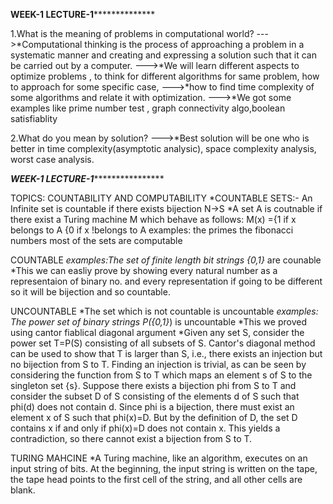 ************************************************************WEEK-1 LECTURE-1**************************************************************************

1.What is the meaning of problems in computational world?
--->*Computational thinking is the process of approaching a problem in a systematic manner and creating and expressing a solution such that it can be carried out by a computer. 
--->*We will learn different aspects to optimize problems , to think for different algorithms for same problem, how to approach for some specific case,
--->*how to find time complexity of some algorithms and relate it with optimization.
--->*We got some examples like prime number test , graph connectivity algo,boolean satisfiablity

2.What do you mean by solution?
--->*Best solution will be one who is better in time complexity(asymptotic analysic), space complexity analysis, worst case analysis.


***********************************************************WEEK-1 LECTURE-1***************************************************************************

TOPICS: COUNTABILITY AND COMPUTABILITY
*COUNTABLE SETS:- An Infinite set is countable if there exists bijection N->S
*A set A is coutnable if there exist a Turing machine M which behave as follows:
      M(x) ={1 if x belongs to A
            {0 if x !belongs to A
 examples: the primes
           the fibonacci numbers
           most of the sets are computable
           
 COUNTABLE
  *examples:The set of finite length bit strings {0,1}* are counable
            *This we can easliy prove by showing every natural number as a representaion of binary no. and every representation if going to be different
            so it will be bijection and so countable.
 
 UNCOUNTABLE
 *The set which is not countable is uncountable
 *examples: The power set of binary strings P({0,1}*) is uncountable
            *This we proved using cantor fiablical diagonal argument
            *Given any set S, consider the power set T=P(S) consisting of all subsets of S. Cantor's diagonal method can be used to show that T is larger than S, 
            i.e., there exists an injection but no bijection from S to T. Finding an injection is trivial, as can be seen by considering the function from S to T 
            which maps an element s of S to the singleton set {s}. Suppose there exists a bijection phi from S to T and consider the subset D of S consisting of 
            the elements d of S such that phi(d) does not contain d. Since phi is a bijection, there must exist an element x of S such that phi(x)=D.
            But by the definition of D, the set D contains x if and only if phi(x)=D does not contain x. This yields a contradiction, so there cannot exist a bijection from S to T.
 
 TURING MAHCINE
  *A Turing machine, like an algorithm, executes on an input string of bits. At the beginning, the input string is written on the tape, the tape head points to the first cell of the string, 
  and all other cells are blank.







